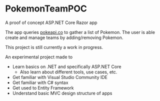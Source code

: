 # PokemonTeamPOC
A proof of concept ASP.NET Core Razor app

The app queries [pokeapi.co](https://pokeapi.co/) to gather a list of Pokemon. The user is able create and manage teams by adding/removing Pokemon.

This project is still currently a work in progress.

An experimental project made to
- Learn basics on .NET and specifically ASP.NET Core
  - Also learn about different tools, use cases, etc.
- Get familiar with Visual Studio Community IDE
- Get familiar with C# syntax
- Get used to Entity Framework
- Understand basic MVC design structure of apps
